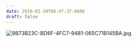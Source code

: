 ```yaml
---
date: 2020-03-30T08:47:37-0600
draft: false
---
```


![9B73B23C-BD6F-4FC7-9481-065C71B145BA.jpg](https://ianwhitney.micro.blog/uploads/2020/603a5d0d0b.jpg)

